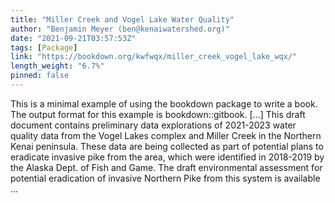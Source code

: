 ```yaml
---
title: "Miller Creek and Vogel Lake Water Quality"
author: "Benjamin Meyer (ben@kenaiwatershed.org)"
date: "2021-09-21T03:57:53Z"
tags: [Package]
link: "https://bookdown.org/kwfwqx/miller_creek_vogel_lake_wqx/"
length_weight: "6.7%"
pinned: false
---
```


This is a minimal example of using the bookdown package to write a book. The output format for this example is bookdown::gitbook. [...] This draft document contains preliminary data explorations of 2021-2023 water quality data from the Vogel Lakes complex and Miller Creek in the Northern Kenai peninsula. These data are being collected as part of potential plans to eradicate invasive pike from the area, which were identified in 2018-2019 by the Alaska Dept. of Fish and Game. The draft environmental assessment for potential eradication of invasive Northern Pike from this system is available ...
